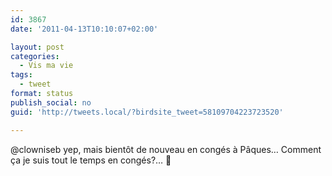 ```yaml
---
id: 3867
date: '2011-04-13T10:10:07+02:00'

layout: post
categories:
  - Vis ma vie
tags:
  - tweet
format: status
publish_social: no
guid: 'http://tweets.local/?birdsite_tweet=58109704223723520'

---
```


@clowniseb yep, mais bientôt de nouveau en congés à Pâques… Comment ça je suis tout le temps en congés?… 🙂